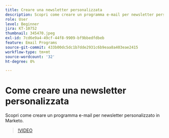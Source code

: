 ```yaml
---
title: Creare una newsletter personalizzata
description: Scopri come creare un programma e-mail per newsletter personalizzato in Marketo.
role: User
level: Beginner
jira: KT-10752
thumbnail: 345470.jpeg
exl-id: 7cd6e9a4-49cf-44f8-9909-bf9bbedfdbeb
feature: Email Programs
source-git-commit: 433b00dc5dc1b7dde2931c6b9eaa8a403eae2415
workflow-type: tm+mt
source-wordcount: '32'
ht-degree: 0%

---
```


# Come creare una newsletter personalizzata

Scopri come creare un programma e-mail per newsletter personalizzato in Marketo.

>[!VIDEO](https://video.tv.adobe.com/v/345470/?quality=12&learn=on)
